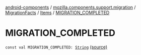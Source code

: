 [android-components](../../../index.md) / [mozilla.components.support.migration](../../index.md) / [MigrationFacts](../index.md) / [Items](index.md) / [MIGRATION_COMPLETED](./-m-i-g-r-a-t-i-o-n_-c-o-m-p-l-e-t-e-d.md)

# MIGRATION_COMPLETED

`const val MIGRATION_COMPLETED: `[`String`](https://kotlinlang.org/api/latest/jvm/stdlib/kotlin/-string/index.html) [(source)](https://github.com/mozilla-mobile/android-components/blob/master/components/support/migration/src/main/java/mozilla/components/support/migration/MigrationFacts.kt#L21)